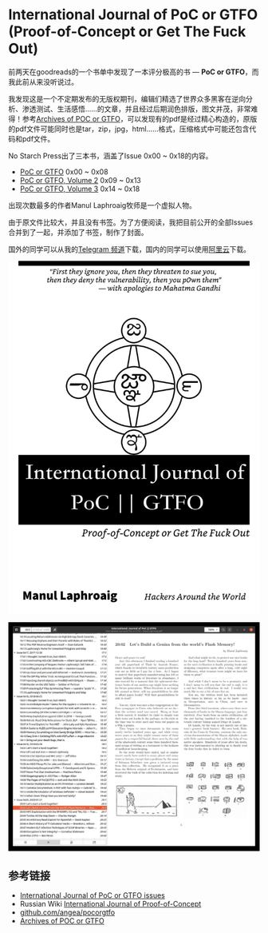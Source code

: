 # International Journal of PoC or GTFO (Proof-of-Concept or Get The Fuck Out)

前两天在goodreads的一个书单中发现了一本评分极高的书 — **PoC or GTFO**，而我此前从来没听说过。

我发现这是一个不定期发布的无版权期刊，编辑们精选了世界众多黑客在逆向分析、渗透测试、生活感悟……的文章，并且经过后期润色排版，图文并茂，非常难得！参考[Archives of POC or GTFO](https://pocorgtfo.hacke.rs/)，可以发现有的pdf是经过精心构造的，原版的pdf文件可能同时也是tar，zip，jpg，html……格式，压缩格式中可能还包含代码和pdf文件。

No Starch Press出了三本书，涵盖了Issue 0x00 ~ 0x18的内容。

 - [PoC or GTFO](https://nostarch.com/gtfo) 0x00 ~ 0x08
 - [PoC or GTFO, Volume 2](https://nostarch.com/gtfo3) 0x09 ~ 0x13
 - [PoC or GTFO, Volume 3](https://nostarch.com/gtfo3) 0x14 ~ 0x18

出现次数最多的作者Manul Laphroaig牧师是一个虚拟人物。

由于原文件比较大，并且没有书签。为了方便阅读，我把目前公开的全部Issues合并到了一起，并添加了书签，制作了封面。

国外的同学可以从我的[Telegram 频道](https://t.me/master_thyself/324)下载，国内的同学可以使用[阿里云](https://www.aliyundrive.com/s/voMNxTqH4rD)下载。

![](../image/2021-12-31-PoC/cover.jpg)

![](../image/2021-12-31-PoC/screenshot1.jpg)

## 参考链接

 - [International Journal of PoC or GTFO issues](https://openwall.info/wiki/people/solar/pocorgtfo)
 - Russian Wiki [International Journal of Proof-of-Concept](https://ru.wikipedia.org/wiki/International_Journal_of_Proof-of-Concept)
 - [github.com/angea/pocorgtfo](https://github.com/angea/pocorgtfo)
 - [Archives of POC or GTFO](https://pocorgtfo.hacke.rs/)
